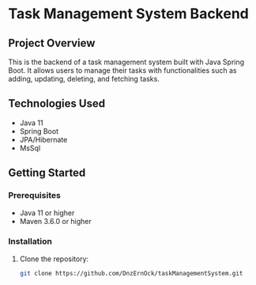 # Task Management System Backend

## Project Overview
This is the backend of a task management system built with Java Spring Boot. It allows users to manage their tasks with functionalities such as adding, updating, deleting, and fetching tasks.

## Technologies Used
- Java 11
- Spring Boot
- JPA/Hibernate
- MsSql

## Getting Started

### Prerequisites
- Java 11 or higher
- Maven 3.6.0 or higher

### Installation

1. Clone the repository:
   ```bash
   git clone https://github.com/DnzErnOck/taskManagementSystem.git
   
